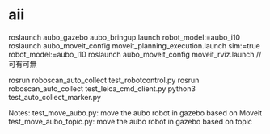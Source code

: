# aii

roslaunch aubo_gazebo aubo_bringup.launch robot_model:=aubo_i10
roslaunch aubo_moveit_config moveit_planning_execution.launch sim:=true robot_model:=aubo_i10
roslaunch aubo_moveit_config moveit_rviz.launch         //可有可無

rosrun roboscan_auto_collect test_robotcontrol.py
rosrun roboscan_auto_collect test_leica_cmd_client.py
python3 test_auto_collect_marker.py


Notes:
test_move_aubo.py: move the aubo robot in gazebo based on Moveit
test_move_aubo_topic.py: move the aubo robot in gazebo based on topic
